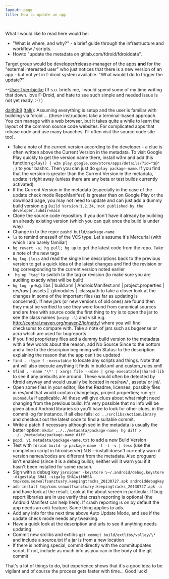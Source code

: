 ```yaml
---
layout: page
title: How to update an app

---
```


What I would like to read here would be:

-   "What is where, and why?" - a brief guide through the infrastructure
    and workflow / scripts.
-   Howto "update the metadata on gitlab.com/fdroid/fdroiddata".

Target group would be developer/release-manager of the apps **and** for
the "external interested user" who just notices that there is a new
version of an app - but not yet in f-droid system available. "What would
I do to trigger the update?"

--<User:Tverrbjelke> (If s.o. briefs me, I would spend some of my time
writing that down. love F-Droid, and hate to see such simple and needed
issue is not yet ready. :-) )

[daithib8](User:Launchpad.net-daithib8 "wikilink")
([talk](User_talk:Launchpad.net-daithib8 "wikilink")): Assuming
everything is setup and the user is familiar with building via fdroid …
(these instructions take a terminal-based approach. You can manage with
a web browser, but it takes quite a while to learn the layout of the
common source code websites. For complicated apps that rebase code and
use many branches, I'll often visit the source code site too).

-   Take a note of the current version according to the developer
    &ndash; a clue is often written above the Current Version in
    the metadata. To visit Google Play quickly to get the version name
    there, install w3m and add this function `gplay() { w3m
    play.google.com/store/apps/details/?id="$@" ;}` to
    your bashrc. Then you can just do
    `gplay package-name`. If you find that the
    version is greater than the Current Version in the metadata, update
    it right away (unless there are any beta or test builds
    currently activated)
-   If the Current Version in the metadata (especially in the case of
    the update check mode RepoManifest) is greater than on Google Play
    or the download page, you may not need to update and can just add a
    dummy build version e.g `Build Version:1.2,34,!not
    published by the developer,subdir=main`
-   Clone the source code repository if you don't have it already by
    building an already existing version (which you can quit once the
    build is under way)
-   Change in to the repo: `pushd
    build/package-name`
-   `la` to remind onesself of the VCS type.
    Let's assume it's Mercurial (with which I am barely familiar)
-   `hg revert -a; hg pull; hg up` to get the
    latest code from the repo. Take a note of the new tags
-   `hg log |less` and read the single line
    descriptions back to the previous version to get a quick idea of the
    latest changes and find the revision or tag corresponding to the
    current version noted earlier
-   ` hg up "tag"` to switch to the tag or
    revision (to make sure you are auditing exactly what will be built)
-   `hg log -p` e.g. libs | build.xml |
    AndroidManifest.xml | project.properties | res/raw | assets |
    .gitmodules | .classpath to take a closer look at the changes in
    some of the important files (as far as updating is concerned). If
    new jars (or new versions of old ones) are found then they must be
    verified to see they were found from canonical sources and are free
    with source code;the first thing to try is to open the jar to see
    the class names (`unzip -l`) and visit e.g.
    <http://central.maven.org/maven2/io/netty/> where you will find
    checksums to compare with. Take a note of jars such as bugsense or
    acra which are used for bugreports
-   If you find proprietary files add a dummy build version to the
    metadata with a few words about the reason, add No Source Since to
    the bottom and a line to the descripion beginning with Status: to
    the description explaining the reason that the app can't be updated
-   `find . -type f -executable` to locate any
    scripts and things. Note that ant will also execute anything it
    finds in build.xml and custom_rules.xml!
-   `$find . -name '\*' | xargs file --mime | grep
    executable|shared-lib` to see if any prebuilts
    are around. These would often be detected by fdroid anyway and would
    usually be located in res/raw/ , assets/ or jni/.
-   Open some files in your editor, like the Readme, licenses, possibly
    files in res/xml that would contain changelogs, project.properties;
    run `git submodule` if applicable. All these
    will give clues about what might need changing from the
    previous build. It's very possible that no info will be given about
    Android libraries so you'll have to look for other clues, in the
    commit log for instance. If all else fails: `cd
    ../srclibs/ActionLibrary` and checkout out the latest
    code to find a suitable commit.
-   Write a patch if necessary although sed in the metadata is usually
    the better option: `mkdir ../../metadata/package-name; hg
    diff > ../../metadata/package-name.diff`
-   `popd; vi metadata/package-name.txt` to add a
    new Build Version
-   Test with `fdroid build -p package-name -t -l -v |
    less` (use the completion script in fdroidserver) N.B
    --install doesn't currently warn if version names/codes are
    different from the metadata. Also proguard isn't enabled (since it
    is a debug build); neither will it warn you if it hasn't been
    installed for some reason.
-   Sign with a debug key `jarsigner -keystore
    \~/.android/debug.keystore -digestalg SHA1 -sigalg SHA1withRSA
    tmp/com.seawolfsanctuary.keepingtracks_20130727.apk
    androiddebugkey`
-   `adb install tmp/com.seawolfsanctuary.keepingtracks_20130727.apk -a`
    and have look at the result. Look at the about screen in particular.
    If bug report libraries are in use verify that crash reporting is
    optional (the Android Manifest can help here). If crash reporting is
    on by default the app needs an anti-feature. Same thing applies
    to ads.
-   Add any info for the next time above Auto Update Mode, and see if
    the update check mode needs any tweaking.
-   Have a quick look at the description and urls to see if anything
    needs updating
-   Commit new srclibs and extlibs `git commit build/extlibs/volley/\*` and include a source.txt if a
    jar is from a new location
-   If there is nothing special, commit directly with the
    commitupdates script. If not, include as much info as you can in the
    body of the git commit

That's a lot of things to do, but experience shows that it's a good idea
to be vigilant and of course the process gets faster with time... Good
luck!
